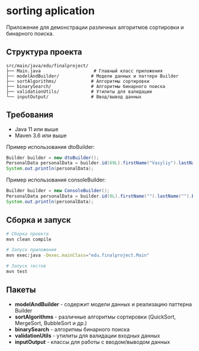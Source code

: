 # sorting aplication

Приложение для демонстрации различных алгоритмов сортировки и бинарного поиска.

## Структура проекта

```
src/main/java/edu/finalproject/
├── Main.java                    # Главный класс приложения
├── modelAndBuilder/            # Модели данных и паттерн Builder
├── sortAlgorithms/             # Алгоритмы сортировки
├── binarySearch/               # Алгоритмы бинарного поиска
├── validationUtils/            # Утилиты для валидации
└── inputOutput/                # Ввод/вывод данных
```

## Требования

- Java 11 или выше
- Maven 3.6 или выше

Пример использования dtoBuilder:
```java
Builder builder = new dtoBuilder();  
PersonalData personalData = builder.id(69L).firstName("Vasyliy").lastName("Pupkin").build();
System.out.println(personalData);
```
Пример использования consoleBuilder:
```java
Builder builder = new ConsoleBuilder();  
PersonalData personalData = builder.id(0L).firstName("").lastName("").build();
System.out.println(personalData);
```
## Сборка и запуск

```bash
# Сборка проекта
mvn clean compile

# Запуск приложения
mvn exec:java -Dexec.mainClass="edu.finalproject.Main"

# Запуск тестов
mvn test
```

## Пакеты

- **modelAndBuilder** - содержит модели данных и реализацию паттерна Builder
- **sortAlgorithms** - различные алгоритмы сортировки (QuickSort, MergeSort, BubbleSort и др.)
- **binarySearch** - алгоритмы бинарного поиска
- **validationUtils** - утилиты для валидации входных данных
- **inputOutput** - классы для работы с вводом/выводом данных
